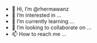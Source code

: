 - 👋 Hi, I’m @rhermawanz
- 👀 I’m interested in ...
- 🌱 I’m currently learning ...
- 💞️ I’m looking to collaborate on ...
- 📫 How to reach me ...

<!---
rhermawanz/rhermawanz is a ✨ special ✨ repository because its `README.md` (this file) appears on your GitHub profile.
You can click the Preview link to take a look at your changes.
--->
